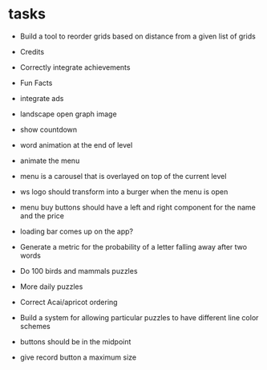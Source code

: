 # tasks

- Build a tool to reorder grids based on distance from a given list of grids

- Credits
- Correctly integrate achievements
- Fun Facts

- integrate ads

- landscape open graph image

- show countdown
- word animation at the end of level

- animate the menu
- menu is a carousel that is overlayed on top of the current level
- ws logo should transform into a burger when the menu is open
- menu buy buttons should have a left and right component for the name and the price

- loading bar comes up on the app?
- Generate a metric for the probability of a letter falling away after two words
- Do 100 birds and mammals puzzles
- More daily puzzles
- Correct Acai/apricot ordering
- Build a system for allowing particular puzzles to have different line color schemes
- buttons should be in the midpoint
- give record button a maximum size
